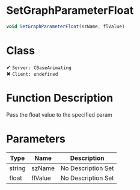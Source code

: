 # SetGraphParameterFloat
```js
void SetGraphParameterFloat(szName, flValue)
```
# Class
✔ `Server: CBaseAnimating`  
✖ `Client: undefined`  

# Function Description
Pass the float value to the specified param
# Parameters
Type|Name|Description
--|--|--
string|szName|No Description Set
float|flValue|No Description Set
